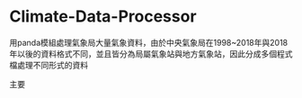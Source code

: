 # Climate-Data-Processor

用panda模組處理氣象局大量氣象資料，由於中央氣象局在1998~2018年與2018年以後的資料格式不同，並且皆分為局屬氣象站與地方氣象站，因此分成多個程式檔處理不同形式的資料

主要
